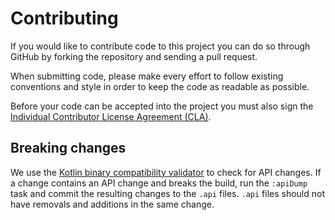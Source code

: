 # Contributing

If you would like to contribute code to this project you can do so through GitHub by
forking the repository and sending a pull request.

When submitting code, please make every effort to follow existing conventions
and style in order to keep the code as readable as possible.

Before your code can be accepted into the project you must also sign the
[Individual Contributor License Agreement (CLA)][1].

## Breaking changes

We use the [Kotlin binary compatibility validator][2] to check for API changes. If 
a change contains an API change and breaks the build, run the `:apiDump` task and 
commit the resulting changes to the `.api` files. `.api` files should not have 
removals and additions in the same change.

 [1]: https://spreadsheets.google.com/spreadsheet/viewform?formkey=dDViT2xzUHAwRkI3X3k5Z0lQM091OGc6MQ&ndplr=1
 [2]: https://github.com/Kotlin/binary-compatibility-validator

